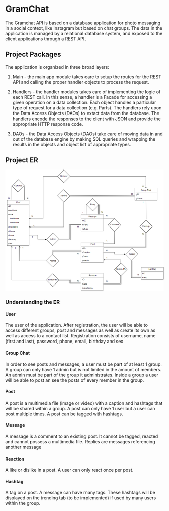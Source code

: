 # GramChat 

The Gramchat API is based on a database application for photo messaging in a social context, like Instagram but based on chat groups. The data in the application is managed by a relational database system, and exposed to the
client applications through a REST API.

## Project Packages

The application is organized in three broad layers:

 1) Main - the main app module takes care to setup the routes for the REST API and calling the proper handler objects to process the request.
 
 2) Handlers - the handler modules takes care of implementing the logic of each REST call. In this sense, a handler is a Facade for accessing a given operation on a data collection. Each object handles a particular type of request for a data collection (e.g. Parts). The handlers rely upon the Data Access Objects (DAOs) to extact data from the database. The handlers encode the responses to the client with JSON and provide the appropriate HTTP response code.
 
 3) DAOs - the Data Access Objects (DAOs) take care of moving data in and out of the database engine by making SQL queries and wrapping the results in the objects and object list of appropriate types.

## Project ER

![alt text](https://github.com/MelvinJ95/Database_Dev/blob/master/ER.png)

### Understanding the ER

 #### User
   The user of the application. After registration, the user will be able to access different groups, post and messages as well as create its own as well as access to a contact list. Registration consists of username, name (first and last), password, phone, email, birthday and sex
 #### Group Chat
   In order to see posts and messages, a user must be part of at least 1 group. A group can only have 1 admin but is not limited in the amount of members. An admin must be part of the group it administrates. Inside a group a user will be able to post an see the posts of every member in the group. 
 #### Post
   A post is a multimedia file (image or video) with a caption and hashtags that will be shared within a group. A post can only have 1 user but a user can post multiple times. A post can be tagged with hashtags.
 #### Message
   A message is a comment to an existing post. It cannot be tagged, reacted and cannot possess a multimedia file. Replies are messages referencing another message
 #### Reaction 
   A like or dislike in a post. A user can only react once per post.
 #### Hashtag
   A tag on a post. A message can have many tags. These hashtags will be displayed on the trending tab (to be implemented) if used by many users within the group. 
